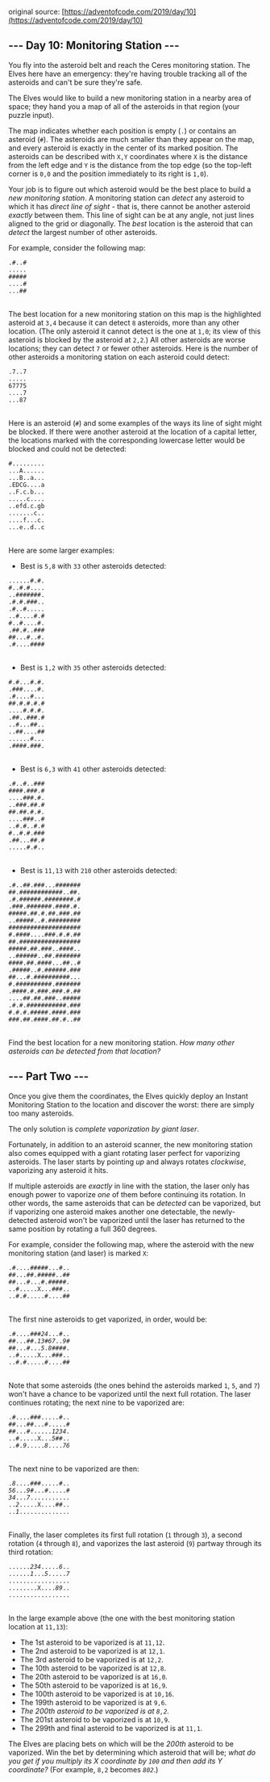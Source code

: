 original source: [https://adventofcode.com/2019/day/10](https://adventofcode.com/2019/day/10)
## --- Day 10: Monitoring Station ---
You fly into the asteroid belt and reach the Ceres monitoring station.  The Elves here have an emergency: they're having trouble tracking all of the asteroids and can't be sure they're safe.

The Elves would like to build a new monitoring station in a nearby area of space; they hand you a map of all of the asteroids in that region (your puzzle input).

The map indicates whether each position is empty (<code>.</code>) or contains an asteroid (<code>#</code>).  The asteroids are much smaller than they appear on the map, and every asteroid is exactly in the center of its marked position.  The asteroids can be described with <code>X,Y</code> coordinates where <code>X</code> is the distance from the left edge and <code>Y</code> is the distance from the top edge (so the top-left corner is <code>0,0</code> and the position immediately to its right is <code>1,0</code>).

Your job is to figure out which asteroid would be the best place to build a <em>new monitoring station</em>. A monitoring station can <em>detect</em> any asteroid to which it has <em>direct line of sight</em> - that is, there cannot be another asteroid <em>exactly</em> between them. This line of sight can be at any angle, not just lines aligned to the grid or diagonally. The <em>best</em> location is the asteroid that can <em>detect</em> the largest number of other asteroids.

For example, consider the following map:

<pre>
<code>.#..#
.....
#####
....#
...<em>#</em>#
</code>
</pre>

The best location for a new monitoring station on this map is the highlighted asteroid at <code>3,4</code> because it can detect <code>8</code> asteroids, more than any other location. (The only asteroid it cannot detect is the one at <code>1,0</code>; its view of this asteroid is blocked by the asteroid at <code>2,2</code>.) All other asteroids are worse locations; they can detect <code>7</code> or fewer other asteroids. Here is the number of other asteroids a monitoring station on each asteroid could detect:

<pre>
<code>.7..7
.....
67775
....7
...87
</code>
</pre>

Here is an asteroid (<code>#</code>) and some examples of the ways its line of sight might be blocked. If there were another asteroid at the location of a capital letter, the locations marked with the corresponding lowercase letter would be blocked and could not be detected:

<pre>
<code>#.........
...A......
...B..a...
.EDCG....a
..F.c.b...
.....c....
..efd.c.gb
.......c..
....f...c.
...e..d..c
</code>
</pre>

Here are some larger examples:


 - Best is <code>5,8</code> with <code>33</code> other asteroids detected:

<pre>
<code>......#.#.
#..#.#....
..#######.
.#.#.###..
.#..#.....
..#....#.#
#..#....#.
.##.#..###
##...<em>#</em>..#.
.#....####
</code>
</pre>

 - Best is <code>1,2</code> with <code>35</code> other asteroids detected:

<pre>
<code>#.#...#.#.
.###....#.
.<em>#</em>....#...
##.#.#.#.#
....#.#.#.
.##..###.#
..#...##..
..##....##
......#...
.####.###.
</code>
</pre>

 - Best is <code>6,3</code> with <code>41</code> other asteroids detected:

<pre>
<code>.#..#..###
####.###.#
....###.#.
..###.<em>#</em>#.#
##.##.#.#.
....###..#
..#.#..#.#
#..#.#.###
.##...##.#
.....#.#..
</code>
</pre>

 - Best is <code>11,13</code> with <code>210</code> other asteroids detected:

<pre>
<code>.#..##.###...#######
##.############..##.
.#.######.########.#
.###.#######.####.#.
#####.##.#.##.###.##
..#####..#.#########
####################
#.####....###.#.#.##
##.#################
#####.##.###..####..
..######..##.#######
####.##.####...##..#
.#####..#.######.###
##...#.####<em>#</em>#####...
#.##########.#######
.####.#.###.###.#.##
....##.##.###..#####
.#.#.###########.###
#.#.#.#####.####.###
###.##.####.##.#..##
</code>
</pre>


Find the best location for a new monitoring station.  <em>How many other asteroids can be detected from that location?</em>


## --- Part Two ---
Once you give them the coordinates, the Elves quickly deploy an Instant Monitoring Station to the location and discover the worst: there are simply too many asteroids.

The only solution is <em>complete vaporization by giant laser</em>.

Fortunately, in addition to an asteroid scanner, the new monitoring station also comes equipped with a giant rotating laser perfect for vaporizing asteroids. The laser starts by pointing <em>up</em> and always rotates <em>clockwise</em>, vaporizing any asteroid it hits.

If multiple asteroids are <em>exactly</em> in line with the station, the laser only has enough power to vaporize <em>one</em> of them before continuing its rotation. In other words, the same asteroids that can be <em>detected</em> can be vaporized, but if vaporizing one asteroid makes another one detectable, the newly-detected asteroid won't be vaporized until the laser has returned to the same position by rotating a full 360 degrees.

For example, consider the following map, where the asteroid with the new monitoring station (and laser) is marked <code>X</code>:

<pre>
<code>.#....#####...#..
##...##.#####..##
##...#...#.#####.
..#.....X...###..
..#.#.....#....##
</code>
</pre>

The first nine asteroids to get vaporized, in order, would be:

<pre>
<code>.#....###<em>2</em><em>4</em>...#..
##...##.<em>1</em><em>3</em>#<em>6</em><em>7</em>..<em>9</em>#
##...#...<em>5</em>.<em>8</em>####.
..#.....X...###..
..#.#.....#....##
</code>
</pre>

Note that some asteroids (the ones behind the asteroids marked <code>1</code>, <code>5</code>, and <code>7</code>) won't have a chance to be vaporized until the next full rotation.  The laser continues rotating; the next nine to be vaporized are:

<pre>
<code>.#....###.....#..
##...##...#.....#
##...#......<em>1</em><em>2</em><em>3</em><em>4</em>.
..#.....X...<em>5</em>##..
..#.<em>9</em>.....<em>8</em>....<em>7</em><em>6</em>
</code>
</pre>

The next nine to be vaporized are then:

<pre>
<code>.<em>8</em>....###.....#..
<em>5</em><em>6</em>...<em>9</em>#...#.....#
<em>3</em><em>4</em>...<em>7</em>...........
..<em>2</em>.....X....##..
..<em>1</em>..............
</code>
</pre>

Finally, the laser completes its first full rotation (<code>1</code> through <code>3</code>), a second rotation (<code>4</code> through <code>8</code>), and vaporizes the last asteroid (<code>9</code>) partway through its third rotation:

<pre>
<code>......<em>2</em><em>3</em><em>4</em>.....<em>6</em>..
......<em>1</em>...<em>5</em>.....<em>7</em>
.................
........X....<em>8</em><em>9</em>..
.................
</code>
</pre>

In the large example above (the one with the best monitoring station location at <code>11,13</code>):


 - The 1st asteroid to be vaporized is at <code>11,12</code>.
 - The 2nd asteroid to be vaporized is at <code>12,1</code>.
 - The 3rd asteroid to be vaporized is at <code>12,2</code>.
 - The 10th asteroid to be vaporized is at <code>12,8</code>.
 - The 20th asteroid to be vaporized is at <code>16,0</code>.
 - The 50th asteroid to be vaporized is at <code>16,9</code>.
 - The 100th asteroid to be vaporized is at <code>10,16</code>.
 - The 199th asteroid to be vaporized is at <code>9,6</code>.
 - <em>The 200th asteroid to be vaporized is at <code>8,2</code>.</em>
 - The 201st asteroid to be vaporized is at <code>10,9</code>.
 - The 299th and final asteroid to be vaporized is at <code>11,1</code>.

The Elves are placing bets on which will be the <em>200th</em> asteroid to be vaporized.  Win the bet by determining which asteroid that will be; <em>what do you get if you multiply its X coordinate by <code>100</code> and then add its Y coordinate?</em> (For example, <code>8,2</code> becomes <em><code>802</code></em>.)


